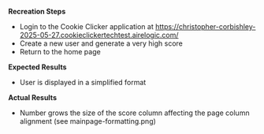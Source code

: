 **Recreation Steps**
* Login to the Cookie Clicker application at https://christopher-corbishley-2025-05-27.cookieclickertechtest.airelogic.com/
* Create a new user and generate a very high score
* Return to the home page

**Expected Results**
* User is displayed in a simplified format

**Actual Results**
* Number grows the size of the score column affecting the page column alignment (see mainpage-formatting.png)